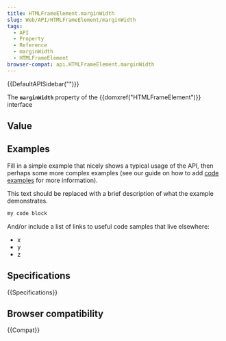 ```yaml
---
title: HTMLFrameElement.marginWidth
slug: Web/API/HTMLFrameElement/marginWidth
tags:
  - API
  - Property
  - Reference
  - marginWidth
  - HTMLFrameElement
browser-compat: api.HTMLFrameElement.marginWidth
---
```

{{DefaultAPISidebar("")}}

The **`marginWidth`** property of the {{domxref("HTMLFrameElement")}} interface 

## Value



## Examples

Fill in a simple example that nicely shows a typical usage of the API, then perhaps some more complex examples (see our guide on how to add [code examples](/en-US/docs/MDN/Contribute/Structures/Code_examples) for more information).

This text should be replaced with a brief description of what the example demonstrates.

```js
my code block
```

And/or include a list of links to useful code samples that live elsewhere:

*   x
*   y
*   z

## Specifications

{{Specifications}}

## Browser compatibility

{{Compat}}


